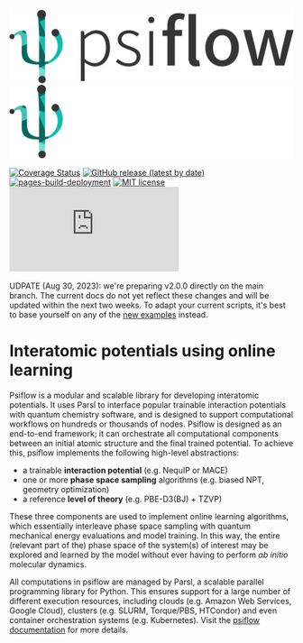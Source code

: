 ![psiflow](./docs/logo_light.png#gh-light-mode-only)
![psiflow](./docs/logo_dark.png#gh-dark-mode-only)

[![Coverage Status](https://coveralls.io/repos/github/svandenhaute/psiflow/badge.svg?branch=main&service=github)](https://coveralls.io/github/svandenhaute/psiflow?branch=main)
[![GitHub release (latest by date)](https://img.shields.io/github/v/release/molmod/psiflow)](https://github.com/molmod/psiflow/releases)
[![pages-build-deployment](https://github.com/molmod/psiflow/actions/workflows/pages/pages-build-deployment/badge.svg)](https://molmod.github.io/psiflow)
[![MIT license](https://img.shields.io/badge/License-MIT-blue.svg)](https://lbesson.mit-license.org/)
[![Citation Badge](https://api.juleskreuer.eu/citation-badge.php?doi=10.1038/s41524-023-00969-x)](https://www.nature.com/articles/s41524-023-00969-x)

UDPATE (Aug 30, 2023): we're preparing v2.0.0 directly on the main branch. The current docs do not yet reflect these changes and will be updated within the next two weeks.
To adapt your current scripts, it's best to base yourself on any of the [new examples](https://github.com/molmod/psiflow/tree/main/examples) instead.

# Interatomic potentials using online learning

Psiflow is a modular and scalable library for developing interatomic potentials.
It uses Parsl to interface popular trainable interaction potentials with
quantum chemistry software, and is designed to support computational workflows
on hundreds or thousands of nodes.
Psiflow is designed as an end-to-end framework; it can orchestrate all
computational components between an initial atomic structure and the final
trained potential.
To achieve this, psiflow implements the following high-level abstractions:

- a trainable **interaction potential** (e.g. NequIP or MACE)
- one or more **phase space sampling** algorithms (e.g. biased NPT, geometry optimization)
- a reference **level of theory** (e.g. PBE-D3(BJ) + TZVP)

These three components are used to implement online learning algorithms,
which essentially interleave phase space sampling with
quantum mechanical energy evaluations and model training.
In this way, the entire (relevant part of the) phase space of the system(s)
of interest may be explored and learned by the model without ever having to
perform *ab initio* molecular dynamics.

All computations in psiflow are managed by Parsl, a scalable parallel programming
library for Python.
This ensures support for a large number of different execution resources,
including clouds (e.g. Amazon Web Services, Google Cloud),
clusters (e.g. SLURM, Torque/PBS, HTCondor)
and even container orchestration systems (e.g. Kubernetes). Visit the [psiflow documentation](https://molmod.github.io/psiflow) for more details.
